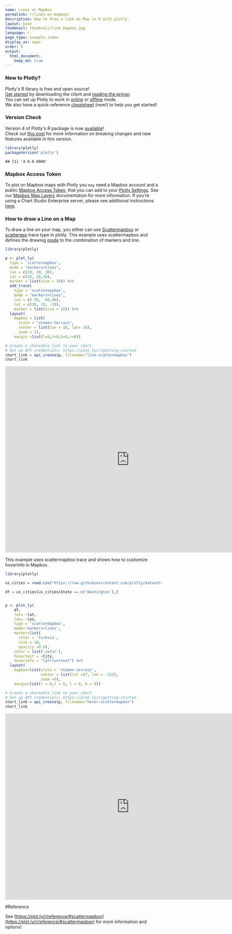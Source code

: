 ```yaml
---
name: Lines on Mapbox
permalink: r/lines-on-mapbox/
description: How to draw a line on Map in R with plotly.
layout: base
thumbnail: thumbnail/line_mapbox.jpg
language: r
page_type: example_index
display_as: maps
order: 6
output:
  html_document:
    keep_md: true
---
```



### New to Plotly?

Plotly's R library is free and open source!<br>
[Get started](https://plot.ly/r/getting-started/) by downloading the client and [reading the primer](https://plot.ly/r/getting-started/).<br>
You can set up Plotly to work in [online](https://plot.ly/r/getting-started/#hosting-graphs-in-your-online-plotly-account) or [offline](https://plot.ly/r/offline/) mode.<br>
We also have a quick-reference [cheatsheet](https://images.plot.ly/plotly-documentation/images/r_cheat_sheet.pdf) (new!) to help you get started!

### Version Check

Version 4 of Plotly's R package is now [available](https://plot.ly/r/getting-started/#installation)!<br>
Check out [this post](http://moderndata.plot.ly/upgrading-to-plotly-4-0-and-above/) for more information on breaking changes and new features available in this version.

```r
library(plotly)
packageVersion('plotly')
```

```
## [1] '4.9.0.9000'
```

### Mapbox Access Token

To plot on Mapbox maps with Plotly you `may` need a Mapbox account and a public [Mapbox Access Token](https://www.mapbox.com/studio), that you can add to your [Plotly Settings](https://plot.ly/settings/mapbox). See our [Mapbox Map Layers](/python/mapbox-layers/) documentation for more information. If you're using a Chart Studio Enterprise server, please see additional instructions [here](https://help.plot.ly/mapbox-atlas).

### How to draw a Line on a Map

To draw a line on your map, you either can use [Scattermapbox](https://plot.ly/r/reference/#scattermapbox) or [scattergeo](https://plot.ly/r/reference/#scattergeo) trace type in plotly. This example uses scattermapbox and defines the drawing [mode](https://plot.ly/python/reference/#scattermapbox-mode) to the combination of markers and line.


```r
library(plotly)

p <- plot_ly(
  type = 'scattermapbox',
  mode = "markers+lines",
  lon = c(10, 20, 30),
  lat = c(10, 20,30),
  marker = list(size = 10)) %>%
  add_trace(
    type = 'scattermapbox',
    mode = "markers+lines",
    lon = c(-50, -60,40),
    lat = c(30, 10, -20),
    marker = list(size = 10)) %>%
  layout(
    mapbox = list(
      style = "stamen-terrain",
      center = list(lon = 10, lat= 10),
      zoom = 1),
    margin =list(l=0,t=0,b=0,r=0))

# Create a shareable link to your chart
# Set up API credentials: https://plot.ly/r/getting-started
chart_link = api_create(p, filename="line-scattermapbox")
chart_link
```

<iframe src="https://plot.ly/~RPlotBot/5919.embed" width="800" height="600" id="igraph" scrolling="no" seamless="seamless" frameBorder="0"> </iframe>

This example uses scattermapbox trace and shows how to customize hoverinfo in Mapbox.


```r
library(plotly)

us_cities = read.csv("https://raw.githubusercontent.com/plotly/datasets/master/us-cities-top-1k.csv")

df = us_cities[us_cities$State == c('Washington'),]


p <- plot_ly(
    df,
    lat= ~lat,
    lon= ~lon,
    type = 'scattermapbox',
    mode='markers+lines',
    marker=list(
      color = 'fuchsia',
      size = 10,
      opacity =0.8),
    color = list('color'),
    hovertext = ~City,
    hoverinfo = "lat+lon+text") %>%
  layout(
    mapbox=list(style = 'stamen-terrain',
                center = list(lat =47, lon = -122),
                zoom =5),
    margin=list(r = 0,t = 0, l = 0, b = 0))

# Create a shareable link to your chart
# Set up API credentials: https://plot.ly/r/getting-started
chart_link = api_create(p, filename="hover-scattermapbox")
chart_link
```

<iframe src="https://plot.ly/~RPlotBot/5921.embed" width="800" height="600" id="igraph" scrolling="no" seamless="seamless" frameBorder="0"> </iframe>

#Reference

See [https://plot.ly/r/reference/#scattermapbox](https://plot.ly/r/reference/#scattermapbox) for more information and options!
